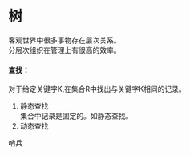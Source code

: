 # 树

客观世界中很多事物存在层次关系。  
分层次组织在管理上有很高的效率。

#### 查找：
对于给定关键字K,在集合R中找出与关键字K相同的记录。
<ol>
<li>静态查找</li>
集合中记录是固定的。如静态查找。
<li>动态查找</li>
</ol>

哨兵